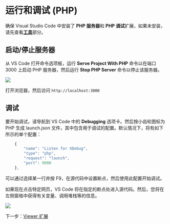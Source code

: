 # 运行和调试 (PHP)

确保 Visual Studio Code 中安装了 **PHP 服务器**和 **PHP 调试**扩展，如果未安装，请先查看[**工具**](/zh-CN/environment/tools/php)部分。

## 启动/停止服务器

从 VS Code 打开命令选项板，运行 **Serve Project With PHP** 命令以在端口 3000 上启动 PHP 服务器，然后运行 **Stop PHP Server** 命令以停止该服务器。

![](_media/php/vs_code_debug.png) 

打开浏览器，然后访问 `http://localhost:3000`


## 调试
要开始调试，请导航到 VS Code 中的 **Debugging** 选项卡。然后按小齿轮图标为 PHP 生成 launch.json 文件，其中包含用于调试的配置。默认情况下，将有如下所示的单个配置：

```javascript
    {
        "name": "Listen for XDebug",
        "type": "php",
        "request": "launch",
        "port": 9000
    },
```
可以通过选择某一行并按 F9，在源代码中设置断点，然后使用此配置开始调试。

如果现在点击特定网页，VS Code 将在指定的断点处进入源代码。然后，您将在左侧窗格中获得有关变量、调用堆栈等的信息。


![](_media/php/vs_code_debug.gif) 


下一步：[Viewer 扩展](/zh-CN/tutorials/extensions)